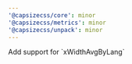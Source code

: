 ```yaml
---
'@capsizecss/core': minor
'@capsizecss/metrics': minor
'@capsizecss/unpack': minor
---
```


Add support for \`xWidthAvgByLang\`
